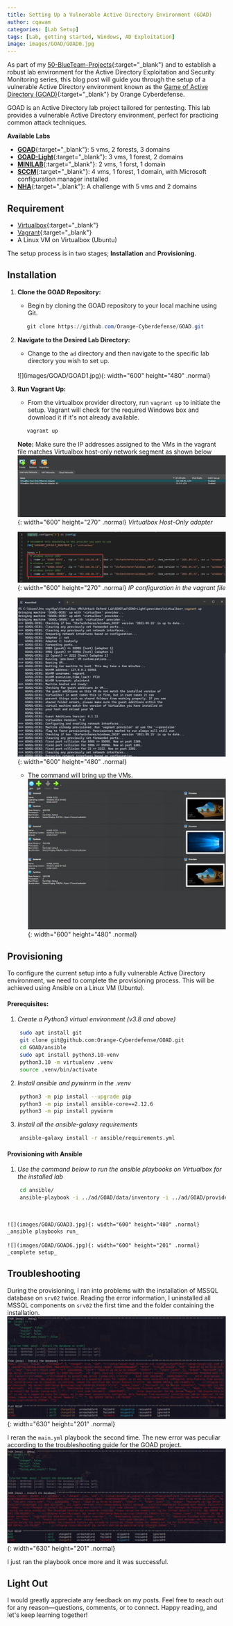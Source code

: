 ```yaml
---
title: Setting Up a Vulnerable Active Directory Environment (GOAD)
author: cqawam
categories: [Lab Setup]
tags: [Lab, getting started, Windows, AD Exploitation]
image: images/GOAD/GOAD0.jpg
---
```


As part of my [50-BlueTeam-Projects](https://github.com/cqawam/50-BlueTeam-Projects){:target="_blank"} and to establish a robust lab environment for the Active Directory Exploitation and Security Monitoring series, this blog post will guide you through the setup of a vulnerable Active Directory environment known as the [Game of Active Directory (GOAD)](https://github.com/Orange-Cyberdefense/GOAD){:target="_blank"} by Orange Cyberdefense.

GOAD is an Active Directory lab project tailored for pentesting. This lab provides a vulnerable Active Directory environment, perfect for practicing common attack techniques. 

**Available Labs** 

- [**GOAD**](https://github.com/Orange-Cyberdefense/GOAD/blob/main/ad/GOAD/README.md){:target="_blank"}: 5 vms, 2 forests, 3 domains
- [**GOAD-Light**](https://github.com/Orange-Cyberdefense/GOAD/blob/main/ad/GOAD-Light/README.md){:target="_blank"}: 3 vms, 1 forest, 2 domains
- [**MINILAB**](https://github.com/Orange-Cyberdefense/GOAD/blob/main/ad/MINILAB/README.md){:target="_blank"}: 2 vms, 1 forst, 1 domain
- [**SCCM**](https://github.com/Orange-Cyberdefense/GOAD/blob/main/ad/SCCM/README.md){:target="_blank"}: 4 vms, 1 forest, 1 domain, with Microsoft configuration manager installed
- [**NHA**](https://github.com/Orange-Cyberdefense/GOAD/blob/main/ad/SCCM/README.md){:target="_blank"}:  A challenge with 5 vms and 2 domains


## Requirement
- [Virtualbox](https://www.virtualbox.org/wiki/Downloads){:target="_blank"}
- [Vagrant](https://developer.hashicorp.com/vagrant/install){:target="_blank"}
- A Linux VM on Virtualbox (Ubuntu)  

The setup process is in two stages; **Installation** and **Provisioning**.

## Installation
1. **Clone the GOAD Repository:**
    - Begin by cloning the GOAD repository to your local machine using Git.
    ```powershell
       git clone https://github.com/Orange-Cyberdefense/GOAD.git
    ```
    
2. **Navigate to the Desired Lab Directory:**
    - Change to the `ad` directory and then navigate to the specific lab directory you wish to set up.
    <br>
    ![](images/GOAD/GOAD1.jpg){: width="600" height="480" .normal}

3. **Run Vagrant Up:**
   - From the virtualbox provider directory, run `vagrant up` to initiate the setup. Vagrant will check for the required Windows box and download it if it's not already available.
   ```powershell
      vagrant up
   ```  
     
     **Note:** Make sure the IP addresses assigned to the VMs in the vagrant file matches Virtualbox host-only network segment as shown below
     ![](images/GOAD/GOAD2.1.jpg){: width="600" height="270" .normal} 
     _Virtualbox Host-Only adapter_

     ![](images/GOAD/GOAD2.2.jpg){: width="600" height="270" .normal} 
     _IP configuration in the vagrant file_

     ![](images/GOAD/GOAD1.2.jpg){: width="600" height="480" .normal}  


   - The command will bring up the VMs.  
    ![](images/GOAD/GOAD2.jpg){: width="600" height="480" .normal}

   
  
## Provisioning
To configure the current setup into a fully vulnerable Active Directory environment, we need to complete the provisioning process. This will be achieved using Ansible on a Linux VM (Ubuntu).

#### Prerequisites:

1. *Create a Python3 virtual environment (v3.8 and above)* 
```bash
    sudo apt install git
    git clone git@github.com:Orange-Cyberdefense/GOAD.git
    cd GOAD/ansible
    sudo apt install python3.10-venv
    python3.10 -m virtualenv .venv
    source .venv/bin/activate
```

2. *Install ansible and pywinrm in the .venv*
```bash
    python3 -m pip install --upgrade pip
    python3 -m pip install ansible-core==2.12.6
    python3 -m pip install pywinrm
```

3. *Install all the ansible-galaxy requirements*
```bash
    ansible-galaxy install -r ansible/requirements.yml
```

#### Provisioning with Ansible
1.  *Use the command below to run the ansible playbooks on Virtualbox for the installed lab*
```bash
    cd ansible/
    ansible-playbook -i ../ad/GOAD/data/inventory -i ../ad/GOAD/providers/virtualbox/inventory main.yml
```  
<br>

    ![](images/GOAD/GOAD3.jpg){: width="600" height="480" .normal}
    _ansible playbooks run_

    ![](images/GOAD/GOAD6.jpg){: width="600" height="201" .normal}
    _complete setup_


## Troubleshooting

During the provisioning, I ran into problems with the installation of MSSQL database on `srv02` twice. Reading the error information, I uninstalled all MSSQL components on `srv02` the first time and the folder containing the installation.  
    ![](images/GOAD/GOAD4.jpg){: width="630" height="201" .normal}


I reran the `main.yml` playbook the second time. The new error was peculiar according to the troubleshooting guide for the GOAD project.   
    ![](images/GOAD/GOAD5.jpg){: width="630" height="201" .normal}


I just ran the playbook once more and it was successful.  

## Light Out
I would greatly appreciate any feedback on my posts. Feel free to reach out for any reason—questions, comments, or to connect. Happy reading, and let's keep learning together!